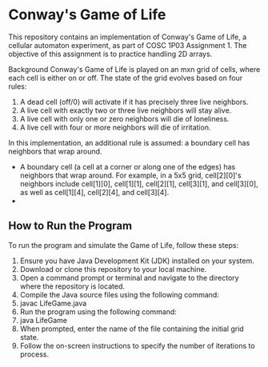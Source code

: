 # Conway's Game of Life
 
This repository contains an implementation of Conway's Game of Life, a cellular automaton experiment, as part of COSC 1P03 Assignment 1. The objective of this assignment is to practice handling 2D arrays.

Background
Conway's Game of Life is played on an mxn grid of cells, where each cell is either on or off. The state of the grid evolves based on four rules:

1. A dead cell (off/0) will activate if it has precisely three live neighbors.
2. A live cell with exactly two or three live neighbors will stay alive.
3. A live cell with only one or zero neighbors will die of loneliness.
4. A live cell with four or more neighbors will die of irritation.

In this implementation, an additional rule is assumed: a boundary cell has neighbors that wrap around.
  - A boundary cell (a cell at a corner or along one of the edges) has neighbors that wrap around. For example, in a 5x5 grid, cell[2][0]'s neighbors include cell[1][0], cell[1][1], cell[2][1], cell[3][1], and cell[3][0], as well as cell[1][4], cell[2][4], and cell[3][4].
  - 
## How to Run the Program
To run the program and simulate the Game of Life, follow these steps:

1. Ensure you have Java Development Kit (JDK) installed on your system.
2. Download or clone this repository to your local machine.
3. Open a command prompt or terminal and navigate to the directory where the repository is located.
4. Compile the Java source files using the following command:
5. javac LifeGame.java
6. Run the program using the following command:
7. java LifeGame
8. When prompted, enter the name of the file containing the initial grid state.
9. Follow the on-screen instructions to specify the number of iterations to process.
